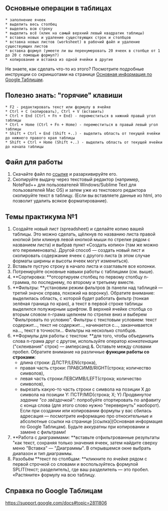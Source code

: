 ## Основные операции в таблицах
	* заполнение ячеек
	* выделить весь столбец
	* выделить всю строку
	* выделить всё (клик на самый верхний левый квадратик таблицы)
	* вставка новых и удаление существующих строк и столбцов
	* вставка новых листов (worksheet) в рабочий файл и удаление существующих листов
	* вставка формул (умеете ли вы перенумеровать 20 ячеек в столбце от 1 до 20 с помощью формул?)
	* копирование и вставка из одной ячейки в другие
Не знаете, как сделать что-то из этого? Посмотрите подробные инструкции со скриншотами на странице [Основная информация по Google Таблицам]().

## Полезно знать: "горячие" клавиши
	* F2 - редактировать текст или формулу в ячейке
	* Ctrl + C (копировать), Ctrl + V (вставить)
	* Ctrl + End (Ctrl + Fn + End) - переместиться в нижний правый угол таблицы
	* Ctrl + Home (Ctrl + Fn + Home) - переместиться в правый левый угол таблицы
	* Shift + Ctrl + End (Shift +..) - выделить область от текущей ячейки до нижнего правого края таблицы
	* Shift + Ctrl + Home (Shift +..) - выделить область от текущей ячейки до начала таблицы

##  Файл для работы
1. Скачайте файл по [ссылке](http://hseinstruments.wikispaces.com/file/view/3grams-100.txt.zip/561168961/3grams-100.txt.zip) и разархивируйте его.
2. Скопируйте выдачу через текстовый редактор (например, NotePad++ для пользователей Windows/Sublime Text для пользователей Mac OS) и затем уже из текстового редактора скопируйте текст в таблицу. (Если вы вставляете данные из html, это позволит удалить всякое форматирование).

## Темы практикума №1
1. Создайте новый лист (spreadsheet) и сделайте копию вашей таблицы. Это можно сделать, щёлкнув по названию листа правой кнопкой (или кликнув левой кнопкой мыши по стрелке рядом с названием листа) и выбрав пункт «Создать копию» (там же можно его переименовать). 
Другой способ — создать новый лист и скопировать содержание ячеек с другого листа (в этом случае форматы ширины и высоты ячеек могут измениться).
2. Вставьте пустую строку в начало листа и озаглавьте все колонки.
3. Потренируйте основные навыки работы с таблицами (см. выше).
4. **Сортировка: **отсортируем столбец по первому столбцу n-грамма, по последнему, по второму и третьему вместе.
5. **Фильтры: **установим режим фильтров (в панели над таблицей — третий значок справа, похожий на воронку). Обратите внимание: выделилась область, с которой будет работать фильтр (тонкая зелёная граница по краю), а текст в первой строке таблицы выделился полужирным шрифтом.
В верхней ячейке столбца со вторым словом n-грама щелкнем по стрелке вниз и выберем "Фильтровать по условию".
Фильтры с текстовым условием: текст содержит..., текст не содержит..., начинается с..., заканчивается на..., текст в точности…
Фильтры на несколько столбцов.
6. **Формулы для работы с текстом: **для того, чтобы объединить слова n-грама друг с другом, используйте оператор *конкатенации* ("склеивания" строк) — амперсанд &. Оставьте между словами пробел.
Обратите внимание на различные **функции работы со строками**:
	* длина строки: ДЛСТР/LEN(строка),
	* правая часть строки: ПРАВСИМВ/RIGHT(строка; количество символов),
	* левая часть строки:ЛЕВСИМВ/LEFT(строка; количество символов),
	* вырезать какую-то часть строки с символа на позиции X до символа на позиции Y: ПСТР/MID(строка; X; Y)
*Продвинутое задание "со звёздочкой":* попробуйте отортировать по алфавиту с конца слова (для этого слово нужно "перевернуть" наоборот).
Если при создании или копировании формулы у вас сбилась адресация — посмотрите информацию про относительные и абсолютные ссылки на странице [ссылка](Основная информация по Google Таблицам).
Будьте аккуратны при копировании и замене с фильтрами!
7. **Работа с диаграммами: **вставьте отфильтрованные результаты "как текст, сохраняя только значения ячеек, затем найдите сверху меню "Вставка" — "Диаграммы". В открывшемся окне выбрать диапазон и тип диаграммы.
8. Разобьём **текст по столбцам: **кликните по ячейке рядом с первой строчкой со словами и воспользуйтесь формулой SPLIT(текст; разделитель), где ваш разделитель — это пробел. «Растяните» формулу на всю таблицу.

## Справка по Google Таблицам
https://support.google.com/docs#topic=2811806
